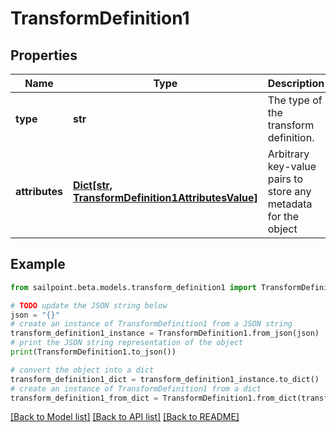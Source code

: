 # TransformDefinition1


## Properties

Name | Type | Description | Notes
------------ | ------------- | ------------- | -------------
**type** | **str** | The type of the transform definition. | [optional] 
**attributes** | [**Dict[str, TransformDefinition1AttributesValue]**](TransformDefinition1AttributesValue.md) | Arbitrary key-value pairs to store any metadata for the object | [optional] 

## Example

```python
from sailpoint.beta.models.transform_definition1 import TransformDefinition1

# TODO update the JSON string below
json = "{}"
# create an instance of TransformDefinition1 from a JSON string
transform_definition1_instance = TransformDefinition1.from_json(json)
# print the JSON string representation of the object
print(TransformDefinition1.to_json())

# convert the object into a dict
transform_definition1_dict = transform_definition1_instance.to_dict()
# create an instance of TransformDefinition1 from a dict
transform_definition1_from_dict = TransformDefinition1.from_dict(transform_definition1_dict)
```
[[Back to Model list]](../README.md#documentation-for-models) [[Back to API list]](../README.md#documentation-for-api-endpoints) [[Back to README]](../README.md)



